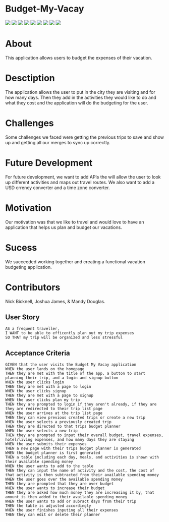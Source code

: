 # Budget-My-Vacay

<p>
<img src="https://img.shields.io/badge/-JavaScript-yellow" />
<img src ="https://img.shields.io/badge/-Express-red" />
<img src ="https://img.shields.io/badge/-Sequelize-blue" />
<img src ="https://img.shields.io/badge/-Heroku-purple" />
<img src="https://img.shields.io/badge/-Node-green" />
<img src="https://img.shields.io/badge/-Animate.CSS-orange" />
<img src="https://img.shields.io/badge/-Bootstrap-pink" />
<img src="https://img.shields.io/badge/-Express Handlebars-gold" />
<img src="https://img.shields.io/badge/-MySQL-magenta" />
</p>

# About
This application allows users to budget the expenses of their vacation.

# Desctiption
The application allows the user to put in the city they are visiting and for how many days. Then they add in the activities they would like to do and what they cost and the application will do the budgeting for the user.

# Challenges
Some challenges we faced were getting the previous trips to save and show up and getting all our merges to sync up correctly.

# Future Development
For future development, we want to add APIs the will allow the user to look up different activities and maps out travel routes. We also want to add a USD crrency converter and a time zone converter.

# Motivation
Our motivation was that we like to travel and would love to have an application that helps us plan and budget our vacations.

# Sucess
We succeeded working together and creating a functional vacation budgeting application.

# Contributors
Nick Bicknell, Joshua James, & Mandy Douglas.

## User Story

```
AS a frequent traveller,
I WANT to be able to efficently plan out my trip expenses
SO THAT my trip will be organized and less stressful
```

## Acceptance Criteria

```
GIVEN that the user visits the Budget My Vacay application
WHEN the user lands on the homepage
THEN they are met with the title of the app, a button to start planning their trip, and a login and signup button
WHEN the user clicks login
THEN they are met with a page to login
WHEN the user clicks signup
THEN they are met with a page to signup
WHEN the user clicks plan my trip
THEN they are prompted to login if they aren't already, if they are they are redirected to their trip list page
WHEN the user arrives at the trip list page
THEN they can view previous created trips or create a new trip
WHEN the user selects a previously created trip
THEN they are directed to that trips budget planner
WHEN the user selects a new trip
THEN they are prompted to input their overall budget, travel expenses, hotel/living expenses, and how many days they are staying
WHEN the user submits their expenses 
THEN a new page with their trips budget planner is generated
WHEN the budget planner is first generated
THEN a table including each day, meals, and activities is shown with their available spending money 
WHEN the user wants to add to the table
THEN they can input the name of activity and the cost, the cost of that activity is then subtracted from their available spending money
WHEN the user goes over the available spending money
THEN they are prompted that they are over budget
WHEN the user wants to increase their budget
THEN they are asked how much money they are increasing it by, that amount is then added to their available spending money
WHEN the user wants to add or subract days from their trip
THEN the table is adjusted accordingly
WHEN the user finishes inputing all their expenses 
THEN they can edit or delete their planner
```